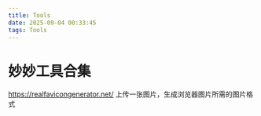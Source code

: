 ```yaml
---
title: Tools
date: 2025-09-04 00:33:45
tags: Tools
---
```


# 妙妙工具合集
https://realfavicongenerator.net/ 上传一张图片，生成浏览器图片所需的图片格式